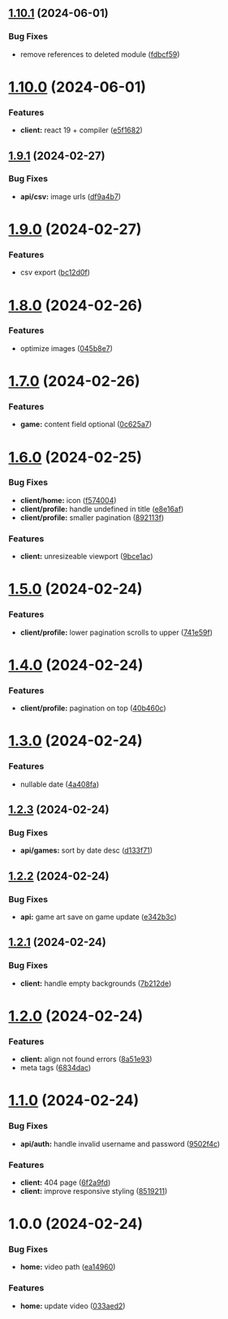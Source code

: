 ## [1.10.1](https://github.com/tlqvst/beating.games/compare/v1.10.0...v1.10.1) (2024-06-01)


### Bug Fixes

* remove references to deleted module ([fdbcf59](https://github.com/tlqvst/beating.games/commit/fdbcf59f1ca7cc2ac2cc51ee3a473dd54650db15))

# [1.10.0](https://github.com/tlqvst/beating.games/compare/v1.9.1...v1.10.0) (2024-06-01)


### Features

* **client:** react 19 + compiler ([e5f1682](https://github.com/tlqvst/beating.games/commit/e5f168267ae86667c342abcb0e874bda0dc81870))

## [1.9.1](https://github.com/tlqvst/beating.games/compare/v1.9.0...v1.9.1) (2024-02-27)


### Bug Fixes

* **api/csv:** image urls ([df9a4b7](https://github.com/tlqvst/beating.games/commit/df9a4b74978f5c851065ccd3cbcf3a7871d45019))

# [1.9.0](https://github.com/tlqvst/beating.games/compare/v1.8.0...v1.9.0) (2024-02-27)


### Features

* csv export ([bc12d0f](https://github.com/tlqvst/beating.games/commit/bc12d0f253cf948dd34f774b0efbed2795739cb2))

# [1.8.0](https://github.com/tlqvst/beating.games/compare/v1.7.0...v1.8.0) (2024-02-26)


### Features

* optimize images ([045b8e7](https://github.com/tlqvst/beating.games/commit/045b8e7bfaece2bdd4aab1f3d62bd649b2cc4a0c))

# [1.7.0](https://github.com/tlqvst/beating.games/compare/v1.6.0...v1.7.0) (2024-02-26)


### Features

* **game:** content field optional ([0c625a7](https://github.com/tlqvst/beating.games/commit/0c625a7c7b0f3a0b1c3eaaca3c261901c50735d1))

# [1.6.0](https://github.com/tlqvst/beating.games/compare/v1.5.0...v1.6.0) (2024-02-25)


### Bug Fixes

* **client/home:** icon ([f574004](https://github.com/tlqvst/beating.games/commit/f5740043cafb587652986411835271c6fc9ba608))
* **client/profile:** handle undefined in title ([e8e16af](https://github.com/tlqvst/beating.games/commit/e8e16af4d3924822e49f4bf259b15c72be6de510))
* **client/profile:** smaller pagination ([892113f](https://github.com/tlqvst/beating.games/commit/892113f9ae3c425eb2b38cefb57b31ce0bf0e2aa))


### Features

* **client:** unresizeable viewport ([9bce1ac](https://github.com/tlqvst/beating.games/commit/9bce1ac06e0f01e357bd7395fa5cef8cb934e558))

# [1.5.0](https://github.com/tlqvst/beating.games/compare/v1.4.0...v1.5.0) (2024-02-24)


### Features

* **client/profile:** lower pagination scrolls to upper ([741e59f](https://github.com/tlqvst/beating.games/commit/741e59f64d4f54c6cd7b2e927e1d225be907bdd0))

# [1.4.0](https://github.com/tlqvst/beating.games/compare/v1.3.0...v1.4.0) (2024-02-24)


### Features

* **client/profile:** pagination on top ([40b460c](https://github.com/tlqvst/beating.games/commit/40b460c088af8a4dca3fdc85a15e224157e6a8f8))

# [1.3.0](https://github.com/tlqvst/beating.games/compare/v1.2.3...v1.3.0) (2024-02-24)


### Features

* nullable date ([4a408fa](https://github.com/tlqvst/beating.games/commit/4a408fa74e1f2471684f5a7c5a0bc39f42c093c0))

## [1.2.3](https://github.com/tlqvst/beating.games/compare/v1.2.2...v1.2.3) (2024-02-24)


### Bug Fixes

* **api/games:** sort by date desc ([d133f71](https://github.com/tlqvst/beating.games/commit/d133f71829a38805a3204137ab24165a73f9b773))

## [1.2.2](https://github.com/tlqvst/beating.games/compare/v1.2.1...v1.2.2) (2024-02-24)


### Bug Fixes

* **api:** game art save on game update ([e342b3c](https://github.com/tlqvst/beating.games/commit/e342b3c33213ef47c736d40fcb769f6513b676a2))

## [1.2.1](https://github.com/tlqvst/beating.games/compare/v1.2.0...v1.2.1) (2024-02-24)


### Bug Fixes

* **client:** handle empty backgrounds ([7b212de](https://github.com/tlqvst/beating.games/commit/7b212de9a7de45ff7f27c97f80ac811be65e73b4))

# [1.2.0](https://github.com/tlqvst/beating.games/compare/v1.1.0...v1.2.0) (2024-02-24)


### Features

* **client:** align not found errors ([8a51e93](https://github.com/tlqvst/beating.games/commit/8a51e9376ed6a9c57cee704a273752ff8522357c))
* meta tags ([6834dac](https://github.com/tlqvst/beating.games/commit/6834dac263451d9efb8aca273f161db32049da59))

# [1.1.0](https://github.com/tlqvst/beating.games/compare/v1.0.0...v1.1.0) (2024-02-24)


### Bug Fixes

* **api/auth:** handle invalid username and password ([9502f4c](https://github.com/tlqvst/beating.games/commit/9502f4ce102aba2013f74ef37738c81dc33fe0f4))


### Features

* **client:** 404 page ([6f2a9fd](https://github.com/tlqvst/beating.games/commit/6f2a9fdf1c9f6609f675e0eef60f0c594342809d))
* **client:** improve responsive styling ([8519211](https://github.com/tlqvst/beating.games/commit/8519211c68b8d9bc6d833ecf387c5d835b11b784))

# 1.0.0 (2024-02-24)


### Bug Fixes

* **home:** video path ([ea14960](https://github.com/tlqvst/beating.games/commit/ea1496079a90dcd0137faa242fe65164e0aa3aee))


### Features

* **home:** update video ([033aed2](https://github.com/tlqvst/beating.games/commit/033aed2bcc8105c1295177717b2e44493950a963))
